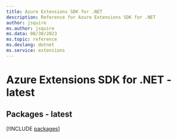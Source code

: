 ```yaml
---
title: Azure Extensions SDK for .NET
description: Reference for Azure Extensions SDK for .NET
author: jsquire
ms.author: jsquire
ms.data: 08/30/2023
ms.topic: reference
ms.devlang: dotnet
ms.service: extensions
---
```

# Azure Extensions SDK for .NET - latest
## Packages - latest
[!INCLUDE [packages](extensions-index.md)]